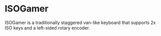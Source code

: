 # ISOGamer
 ISOGamer is a traditionally staggered van-like keyboard that supports 2x ISO keys and a left-sided rotary encoder.

